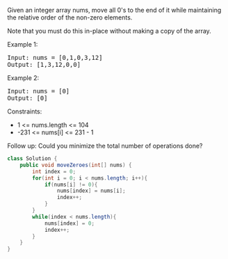 Given an integer array nums, move all 0's to the end of it while maintaining the relative order of the non-zero elements.

Note that you must do this in-place without making a copy of the array.

Example 1:
<pre>
Input: nums = [0,1,0,3,12]
Output: [1,3,12,0,0]</pre>
Example 2:
<pre>
Input: nums = [0]
Output: [0]
</pre>

Constraints:
- 1 <= nums.length <= 104
- -231 <= nums[i] <= 231 - 1

Follow up: Could you minimize the total number of operations done?

```java
class Solution {
    public void moveZeroes(int[] nums) {
        int index = 0;
        for(int i = 0; i < nums.length; i++){
            if(nums[i] != 0){
                nums[index] = nums[i];
                index++;
            }
        }
        while(index < nums.length){
            nums[index] = 0;
            index++;
        }
    }
}
```